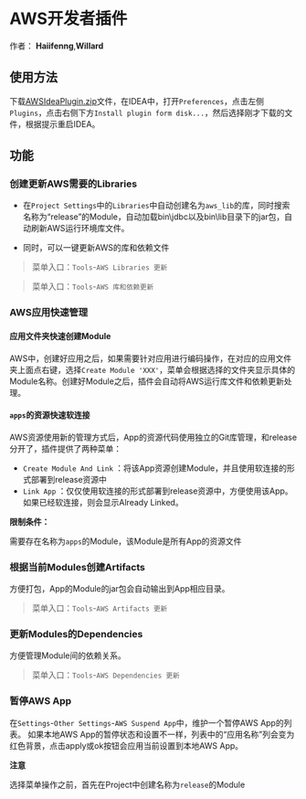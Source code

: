 # AWS开发者插件

作者：
**Haiifenng**,**Willard**

## 使用方法

下载[AWSIdeaPlugin.zip](https://github.com/haiifenng/AWSIdeaPlugin/releases/download/v2.2.1/AWSIdeaPlugin.zip)文件，在IDEA中，打开`Preferences`，点击左侧`Plugins`，点击右侧下方`Install plugin form disk...`，然后选择刚才下载的文件，根据提示重启IDEA。

## 功能
### 创建更新AWS需要的Libraries

* 在`Project Settings`中的`Libraries`中自动创建名为`aws_lib`的库，同时搜索名称为“release”的Module，自动加载bin\jdbc以及bin\lib目录下的jar包，自动刷新AWS运行环境库文件。

* 同时，可以一键更新AWS的库和依赖文件

> 菜单入口：`Tools`-`AWS Libraries 更新`

> 菜单入口：`Tools`-`AWS 库和依赖更新`

### AWS应用快速管理

#### 应用文件夹快速创建Module

AWS中，创建好应用之后，如果需要针对应用进行编码操作，在对应的应用文件夹上面点右键，选择`Create Module 'XXX'`，菜单会根据选择的文件夹显示具体的Module名称。创建好Module之后，插件会自动将AWS运行库文件和依赖更新处理。

#### `apps`的资源快速软连接

AWS资源使用新的管理方式后，App的资源代码使用独立的Git库管理，和release分开了，插件提供了两种菜单：
* `Create Module And Link` ：将该App资源创建Module，并且使用软连接的形式部署到release资源中
* `Link App` ：仅仅使用软连接的形式部署到release资源中，方便使用该App。如果已经软连接，则会显示Already Linked。

**限制条件：**

需要存在名称为`apps`的Module，该Module是所有App的资源文件

### 根据当前Modules创建Artifacts

方便打包，App的Module的jar包会自动输出到App相应目录。

> 菜单入口：`Tools`-`AWS Artifacts 更新`

### 更新Modules的Dependencies

方便管理Module间的依赖关系。

>菜单入口：`Tools`-`AWS Dependencies 更新`

### 暂停AWS App

在`Settings`-`Other Settings`-`AWS Suspend App`中，维护一个暂停AWS App的列表。
如果本地AWS App的暂停状态和设置不一样，列表中的“应用名称”列会变为红色背景，点击apply或ok按钮会应用当前设置到本地AWS App。

**注意**

选择菜单操作之前，首先在Project中创建名称为`release`的Module


